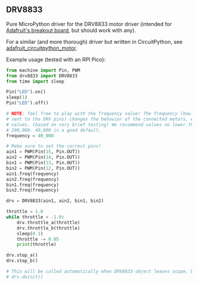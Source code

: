 ## DRV8833

Pure MicroPython driver for the DRV8833 motor driver (intended for [Adafruit's breakout board](https://cdn-learn.adafruit.com/downloads/pdf/adafruit-drv8833-dc-stepper-motor-driver-breakout-board.pdf), but should work with any).

For a similar (and more thorough) driver but written in CircuitPython, see [adafruit_circuitpython_motor](https://github.com/adafruit/Adafruit_CircuitPython_Motor/blob/0c598f67c4688f0108b9671c2834ef343032906b/adafruit_motor/motor.py#L6).

Example usage (tested with an RPI Pico):

```python
from machine import Pin, PWM
from drv8833 import DRV8833
from time import sleep

Pin("LED").on()
sleep(1)
Pin("LED").off()

# NOTE: feel free to play with the frequency value! The frequency (how many PWM cycles per second
# sent to the DRV pins) changes the behavior of the connected motors, especially at low throttle
# values. (based on very brief testing) We recommend values no lower than 1,000 and no higher than
# 200,000. 40,000 is a good default.
frequency = 40_000

# Make sure to set the correct pins!
ain1 = PWM(Pin(15, Pin.OUT))
ain2 = PWM(Pin(14, Pin.OUT))
bin1 = PWM(Pin(13, Pin.OUT))
bin2 = PWM(Pin(12, Pin.OUT))
ain1.freq(frequency)
ain2.freq(frequency)
bin1.freq(frequency)
bin2.freq(frequency)

drv = DRV8833(ain1, ain2, bin1, bin2)

throttle = 1.0
while throttle > -1.0:
    drv.throttle_a(throttle)
    drv.throttle_b(throttle)
    sleep(0.1)
    throttle -= 0.05
    print(throttle)

drv.stop_a()
drv.stop_b()

# This will be called automatically when DRV8833 object leaves scope, but can be called manually if you want
# drv.deinit()
```
